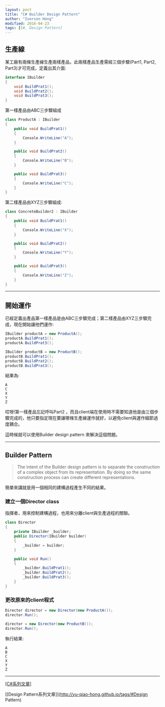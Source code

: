 ```yaml
---
layout: post
title: "C# Builder Design Pattern"
author: "Iverson Hong"
modified: 2016-04-23
tags: [C#, Design Pattern]
---
```


## 生產線 ##

某工廠有兩條生產線生產兩樣產品，此兩樣產品生產需經三個步驟(Part1, Part2, Part3)才可完成，定義出其介面:

~~~csharp
interface IBuilder 
{
    void BuildPrat1();
    void BuildPrat2();
    void BuildPrat3();
}
~~~

第一樣產品由ABC三步驟組成

~~~csharp
class ProductA : IBuilder
{
    public void BuildPrat1()
    {
        Console.WriteLine("A");
    }

    public void BuildPrat2()
    {
        Console.WriteLine("B");
    }

    public void BuildPrat3()
    {
        Console.WriteLine("C");
    }
}
~~~

第二樣產品由XYZ三步驟組成:

~~~csharp
class ConcreteBuilder2 : IBuilder
{
    public void BuildPrat1()
    {
        Console.WriteLine("X");
    }

    public void BuildPrat2()
    {
        Console.WriteLine("Y");
    }

    public void BuildPrat3()
    {
        Console.WriteLine("Z");
    }
}
~~~

----------

## 開始運作 ##

已經定義出產品第一樣產品是由ABC三步驟完成；第二樣產品由XYZ三步驟完成，現在開始讓他們運作:

~~~csharp
IBuilder productA = new ProductA();
productA.BuildPrat1();
productA.BuildPrat3();

IBuilder productB = new ProductB();
productB.BuildPrat1();
productB.BuildPrat2();
productB.BuildPrat3();
~~~

結果為:

    A
    C
    X
    Y
    Z

哎呀!第一樣產品忘記呼叫Part2	，而且client端在使用時不需要知道他是由三個步驟完成的，他只要指定現在要讓哪條生產線運作就好，以避免client與運作細節過度耦合。

這時候就可以使用Builder design pattern 來解決這個問題。

----------

## Builder Pattern ##

> The intent of the Builder design pattern is to separate the construction of a complex object from its representation. By doing so the same construction process can create different representations.

簡單來講就是用一個相同的建構過程產生不同的結果。

### 建立一個Director class ###

指揮者，用來控制建構過程，也用來分離client與生產過程的關聯。

~~~csharp
class Director
{
    private IBuilder _builder;
    public Director(IBuilder builder)
    {
        _builder = builder;
    }

    public void Run()
    {
        _builder.BuildPrat1();
        _builder.BuildPrat2();
        _builder.BuildPrat3();
    }
}
~~~

### 更改原來的client程式 ###

~~~csharp
Director director = new Director(new ProductA());
director.Run();

director = new Director(new ProductB());
director.Run();
~~~

執行結果:

    A
    B
    C
    X
    Y
    Z
    
----------

[[C#系列文章]](http://yu-qiao-hong.github.io/tags/#C#)

[[Design Pattern系列文章]](http://yu-qiao-hong.github.io/tags/#Design Pattern)